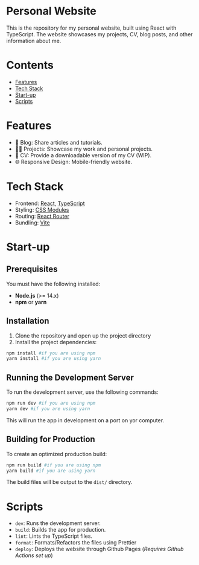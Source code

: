 # Personal Website

This is the repository for my personal website, built using React with TypeScript. The website showcases my projects, CV, blog posts, and other information about me.

# Contents
- [Features](#features)
- [Tech Stack](#tech-Stack)
- [Start-up](#start-up)
- [Scripts](#scripts)

# Features
- 📝 Blog: Share articles and tutorials.
- 👨‍💻 Projects: Showcase my work and personal projects.
- 📄 CV: Provide a downloadable version of my CV (WIP).
- 🌐 Responsive Design: Mobile-friendly website.

# Tech Stack
- Frontend: [React](https://react.dev/), [TypeScript](https://www.typescriptlang.org/)
- Styling: [CSS Modules](https://github.com/css-modules/css-modules)
- Routing: [React Router](https://reactrouter.com/en/main)
- Bundling: [Vite](https://vite.dev)

# Start-up

## Prerequisites

You must have the following installed:
- **Node.js** (>= 14.x)
- **npm** or **yarn**

## Installation
1. Clone the repository and open up the project directory
2. Install the project dependencies:
```bash
npm install #if you are using npm
yarn install #if you are using yarn
```
## Running the Development Server

To run the development server, use the following commands:

```bash
npm run dev #if you are using npm
yarn dev #if you are using yarn
```
This will run the app in development on a port on yor computer.

## Building for Production

To create an optimized production build:

```bash
npm run build #if you are using npm
yarn build #if you are using yarn
```
The build files will be output to the `dist/` directory.

# Scripts
- `dev`: Runs the development server.
- `build`: Builds the app for production.
- `lint`: Lints the TypeScript files.
- `format`: Formats/Refactors the files using Prettier
- `deploy`: Deploys the website through Github Pages (*Requires Github Actions set up*)
